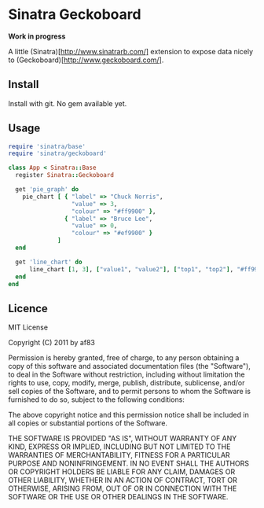 # Sinatra Geckoboard

**Work in progress**

A little (Sinatra)[http://www.sinatrarb.com/] extension to expose data nicely to (Geckoboard)[http://www.geckoboard.com/].

## Install

Install with git. No gem available yet.

## Usage

```ruby
require 'sinatra/base'
require 'sinatra/geckoboard'

class App < Sinatra::Base
  register Sinatra::Geckoboard

  get 'pie_graph' do
    pie_chart [ { "label" => "Chuck Norris",
                  "value" => 3,
                  "colour" => "#ff9900" },
                { "label" => "Bruce Lee",
                  "value" => 0,
                  "colour" => "#ef9900" }
              ]
  end

  get 'line_chart' do
      line_chart [1, 3], ["value1", "value2"], ["top1", "top2"], "#ff9900"
  end
end
```

## Licence

MIT License

Copyright (C) 2011 by af83

Permission is hereby granted, free of charge, to any person obtaining a copy of this software and associated documentation files (the "Software"), to deal in the Software without restriction, including without limitation the rights to use, copy, modify, merge, publish, distribute, sublicense, and/or sell copies of the Software, and to permit persons to whom the Software is furnished to do so, subject to the following conditions:

The above copyright notice and this permission notice shall be included in all copies or substantial portions of the Software.

THE SOFTWARE IS PROVIDED "AS IS", WITHOUT WARRANTY OF ANY KIND, EXPRESS OR IMPLIED, INCLUDING BUT NOT LIMITED TO THE WARRANTIES OF MERCHANTABILITY, FITNESS FOR A PARTICULAR PURPOSE AND NONINFRINGEMENT. IN NO EVENT SHALL THE AUTHORS OR COPYRIGHT HOLDERS BE LIABLE FOR ANY CLAIM, DAMAGES OR OTHER LIABILITY, WHETHER IN AN ACTION OF CONTRACT, TORT OR OTHERWISE, ARISING FROM, OUT OF OR IN CONNECTION WITH THE SOFTWARE OR THE USE OR OTHER DEALINGS IN THE SOFTWARE.
